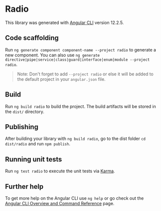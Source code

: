 # Radio

This library was generated with [Angular CLI](https://github.com/angular/angular-cli) version 12.2.5.

## Code scaffolding

Run `ng generate component component-name --project radio` to generate a new component. You can also use `ng generate directive|pipe|service|class|guard|interface|enum|module --project radio`.
> Note: Don't forget to add `--project radio` or else it will be added to the default project in your `angular.json` file. 

## Build

Run `ng build radio` to build the project. The build artifacts will be stored in the `dist/` directory.

## Publishing

After building your library with `ng build radio`, go to the dist folder `cd dist/radio` and run `npm publish`.

## Running unit tests

Run `ng test radio` to execute the unit tests via [Karma](https://karma-runner.github.io).

## Further help

To get more help on the Angular CLI use `ng help` or go check out the [Angular CLI Overview and Command Reference](https://angular.io/cli) page.
